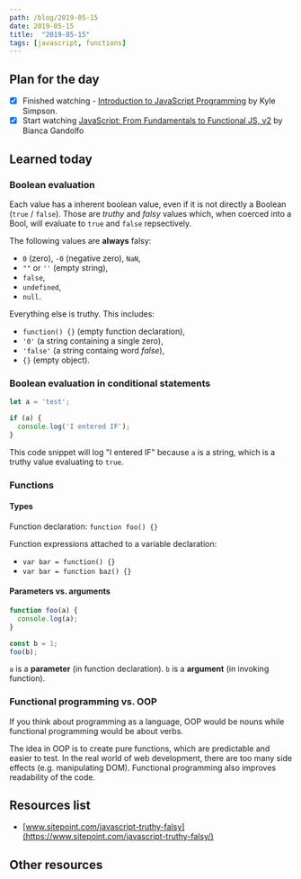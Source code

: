```yaml
---
path: /blog/2019-05-15
date: 2019-05-15
title:  "2019-05-15"
tags: [javascript, functions]
---
```


## Plan for the day

- [x] Finished watching - [Introduction to JavaScript Programming](https://frontendmasters.com/courses/javascript-basics/) by Kyle Simpson.
- [x] Start watching [JavaScript: From Fundamentals to Functional JS, v2](https://frontendmasters.com/courses/js-fundamentals-functional-v2/) by Bianca Gandolfo

## Learned today

### Boolean evaluation

Each value has a inherent boolean value, even if it is not directly a Boolean (`true` / `false`). Those are *truthy* and *falsy* values which, when coerced into a Bool, will evaluate to `true` and `false` repsectively.

The following values are **always** falsy:

- `0` (zero), `-0` (negative zero), `NaN`,
- `""` or `''` (empty string),
- `false`,
- `undefined`,
- `null`.

Everything else is truthy. This includes:

- `function() {}` (empty function declaration),
- `'0'` (a string containing a single zero),
- `'false'` (a string containg word *false*),
- `{}` (empty object).

### Boolean evaluation in conditional statements

```javascript
let a = 'test';

if (a) {
  console.log('I entered IF');
}
```

This code snippet will log "I entered IF" because `a` is a string, which is a truthy value evaluating to `true`.

### Functions

#### Types

Function declaration: `function foo() {}`

Function expressions attached to a variable declaration:

- `var bar = function() {}`
- `var bar = function baz() {}`

#### Parameters vs. arguments

```javascript
function foo(a) {
  console.log(a);
}

const b = 1;
foo(b);
```

`a` is a **parameter** (in function declaration).
`b` is a **argument** (in invoking function).

### Functional programming vs. OOP

If you think about programming as a language, OOP would be nouns while functional programming would be about verbs.

The idea in OOP is to create pure functions, which are predictable and easier to test. In the real world of web development, there are too many side effects (e.g. manipulating DOM). Functional programming also improves readability of the code.

## Resources list

- [www.sitepoint.com/javascript-truthy-falsy](https://www.sitepoint.com/javascript-truthy-falsy/)

## Other resources